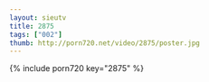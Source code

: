 ```yaml
--- 
layout: sieutv
title: 2875
tags: ["002"]
thumb: http://porn720.net/video/2875/poster.jpg
---
```

{% include porn720 key="2875" %} 
